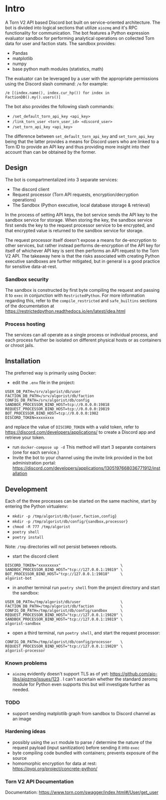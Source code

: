 # Intro
A Torn V2 API based Discord bot built on service-oriented architecture.
The bot is divided into logical sections that utilize `aiozmq` and it's 
RPC functionality for communication. The bot features a Python expression
evaluator sandbox for performing analytical operations on collected Torn
data for user and faction stats. The sandbox provides:
- Pandas
- matplotlib 
- numpy
- base python math modules (statistics, math)

The evaluator can be leveraged by a user with the appropriate 
permissions using the Discord slash command: `/e` for example:
```
/e [(index.name(), index.cur_hp()) for index in FactionDB().my().users()]
```

The bot also provides the following slash commands:
- `/set_default_torn_api_key <api_key>`
- `/link_torn_user <torn_user_id> <discord_user>`
- `/set_torn_api_key <api_key>`

The difference between `set_default_torn_api_key` and `set_torn_api_key`
being that the latter provides a means for Discord users who are linked
to a Torn ID to provide an API key and thus providing more insight into 
their account than can be obtained by the former.

## Design
The bot is compartmentalized into 3 separate services: 
- The discord client
- Request processor (Torn API requests, encryption/decryption operations)
- The Sandbox (Python executive, local database storage & retrieval)

In the process of setting API keys, the bot service sends the API key to 
the sandbox service for storage. When storing the key, the sandbox service
first sends the key to the request processor service to be encrypted, and 
that encrypted value is returned to the sandbox service for storage.

The request processor itself doesn't expose a means for de-encryption to other services,
but rather instead performs de-encryption of the API key for itself of 
whichever API key is sent then performs an API request to the Torn V2 API. The takeaway here
is that the risks associated with creating Python executive sandboxes are further mitigated,
but in general is a good practice for sensitive data-at-rest.

### Sandbox security 
The sandbox is constructed by first byte compiling the request and passing it to `exec` in conjunction
with `RestrictedPython`. For more information regarding this, refer to the `compile_restricted` and
`safe_builtins` sections of the documentation at https://restrictedpython.readthedocs.io/en/latest/idea.html

### Process hosting
The services can all operate as a single process or individual process, and each process further be
isolated on different physical hosts or as containers or chroot jails.

## Installation 
The preferred way is primarily using Docker:

- edit the `.env` file in the project:

```
USER_DB_PATH=/srv/algorist/db/user
FACTION_DB_PATH=/srv/algorist/db/faction
CONFIG_DB_PATH=/srv/algorist/db/config
SANDBOX_PROCESSOR_BIND_HOST=tcp://0.0.0.0:19818
REQUEST_PROCESSOR_BIND_HOST=tcp://0.0.0.0:19819
BOT_PROCESSOR_BIND_HOST=tcp://0.0.0.0:1982
DISCORD_TOKEN=xxxxxxxx
```
and replace the value of `DISCORD_TOKEN` with a valid token, refer to https://discord.com/developers/applications/
to create a Discord app and retrieve your token. 
- run `docker-compose up -d` This method will start 3 separate containers (one for each service.)
- Invite the bot to your channel using the invite link provided in the bot administration
portal: https://discord.com/developers/applications/1305197668036771912/installation

## Development 
Each of the three processes can be started on the same machine, start by entering the Python
virtualenv:
- `mkdir -p /tmp/algorist/db/{user,faction,config}`
- `mkdir -p /tmp/algorist/db/config/{sandbox,processor}`
- `chmod -R 777 /tmp/algorist`
- `poetry shell`
- `poetry install`

Note: `/tmp` directories will not persist between reboots.
- start the discord client
```
DISCORD_TOKEN="xxxxxxxxx"                           \
SANDBOX_PROCESSOR_BIND_HOST="tcp://127.0.0.1:19819" \
BOT_PROCESSOR_BIND_HOST="tcp://127.0.0.1:19818"     \
algorist-bot
```
- in another terminal run `poetry shell` from the project directory
and start the sandbox:
```
USER_DB_PATH=/tmp/algorist/db/user                  \
FACTION_DB_PATH=/tmp/algorist/db/faction            \
CONFIG_DB_PATH=/tmp/algorist/db/config/sandbox      \
REQUEST_PROCESSOR_BIND_HOST="tcp://127.0.0.1:19820" \
SANDBOX_PROCESSOR_BIND_HOST="tcp://127.0.0.1:19819" \
algorist-sandbox
```
- open a third terminal, run `poetry shell`, and start the request
processor:
```
CONFIG_DB_PATH=/tmp/algorist/db/config/processor    \
REQUEST_PROCESSOR_BIND_HOST="tcp://127.0.0.1:19820" \
algorist-processor
```

### Known problems
- `aiozmq` evidently doesn't support TLS as of yet: https://github.com/aio-libs/aiozmq/issues/123
. I can't ascertain whether the standard zeromq module for Python even supports this but will investigate further as needed.

### TODO
- support sending matplotlib graph from sandbox to Discord channel as an image

### Hardening ideas 
- possibly using the `ast` module to parse / determine the nature of the request
payload (input sanitization) before sending it into `exec`
- byte compiling code bundled with containers; prevents exposure of the source
- homomorphic encryption for data at rest: https://pypi.org/project/concrete-python/

### Torn V2 API Documentation
Documentation:
https://www.torn.com/swagger/index.html#/User/get_user
